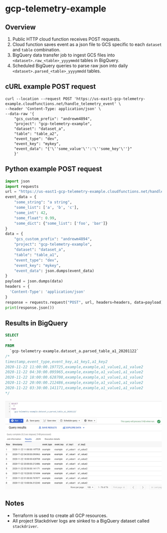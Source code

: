 # gcp-telemetry-example

## Overview

1. Public HTTP cloud function receives POST requests.
2. Cloud function saves event as a json file to GCS specific to each `dataset` and `table` combination.
3. BigQuery data transfer job to ingest GCS files into `<dataset>.raw_<table>_yyyymmdd` tables in BigQuery.
4. Scheduled BigQuery queries to parse raw json into daily `<dataset>.parsed_<table>_yyyymmdd` tables. 

## cURL example POST request

```
curl --location --request POST 'https://us-east1-gcp-telemetry-example.cloudfunctions.net/handle_telemetry_event' \
--header 'Content-Type: application/json' \
--data-raw '{
    "gcs_custom_prefix": "andrewm4894", 
    "project": "gcp-telemetry-example", 
    "dataset": "dataset_a",
    "table": "table_a2",
    "event_type": "dev",
    "event_key": "mykey",
    "event_data": "{'\''some_value'\'':'\''some_key'\''}"
    }'
```

## Python example POST request

```python
import json
import requests
url = "https://us-east1-gcp-telemetry-example.cloudfunctions.net/handle_telemetry_event"
event_data = {
    "some_string": "a string",
    "some_list": ['a', 'b', 'c'],
    "some_int": 42,
    "some_float": 0.99,
    "some_dict": {"some_list": ['foo', 'bar']}
}
data = {
    "gcs_custom_prefix": "andrewm4894",
    "project": "gcp-telemetry-example",
    "dataset": "dataset_a",
    "table": "table_a1",
    "event_type": "dev",
    "event_key": "mykey",
    "event_data": json.dumps(event_data)
}
payload = json.dumps(data)
headers = {
  'Content-Type': 'application/json'
}
response = requests.request("POST", url, headers=headers, data=payload)
print(response.json())
```

## Results in BigQuery

```SQL
SELECT 
  * 
FROM 
  `gcp-telemetry-example.dataset_a.parsed_table_a1_20201122`
/*
timestamp,event_type,event_key,a1_key1,a1_key2
2020-11-22 11:00:00.197725,example,example,a1_value1,a1_value2
2020-11-22 04:30:00.095965,example,example,a1_value1,a1_value2
2020-11-22 18:00:00.628708,example,example,a1_value1,a1_value2
2020-11-22 20:00:00.212486,example,example,a1_value1,a1_value2
2020-11-22 03:30:00.141171,example,example,a1_value1,a1_value2
*/
```

![Alt text](misc/bq.jpg?raw=true "Results in BigQuery UI.")

## Notes

- Terraform is used to create all GCP resources.
- All project Stackdriver logs are sinked to a BigQuery dataset called `stackdriver`.
